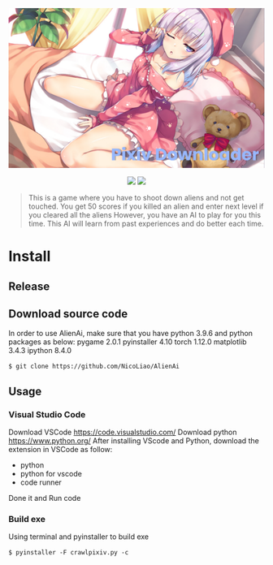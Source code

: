 <p align=center>
<img target = "banner" src="https://github.com/NicoLiao/Pixiv-Downloader/blob/main/img/banner.png?raw=true">
</p>

<p align=center>
<a target="badge" href="https://github.com/NicoLiao/Pixiv-Downloader" title="python version"><img src="https://img.shields.io/badge/python-v3.9.6-blue"></a>
<a target="badge" href="https://github.com/NicoLiao/Pixiv-Downloader" title="windows badge"><img src="https://img.shields.io/badge/Windows-0078D6?style=for-the-badge&logo=windows&logoColor=white" width=85/></a>  
</p>

>This is a game where you have to shoot down aliens and not get touched. You get 50 scores if you killed an alien and enter next level if you cleared all the aliens
>However, you have an AI to play for you this time. This AI will learn from past experiences and do better each time.

# Install
## Release 

## Download source code
In order to use AlienAi, make sure that you have python 3.9.6 and python packages as below:
pygame 2.0.1
pyinstaller 4.10
torch 1.12.0
matplotlib 3.4.3
ipython 8.4.0
```
$ git clone https://github.com/NicoLiao/AlienAi
```
## Usage
### Visual Studio Code
Download VSCode https://code.visualstudio.com/
Download python https://www.python.org/
After installing VScode and Python, download the extension in VSCode as follow:
* python
* python for vscode
* code runner

Done it and Run code

### Build exe
Using terminal and pyinstaller to build exe
```
$ pyinstaller -F crawlpixiv.py -c
```
